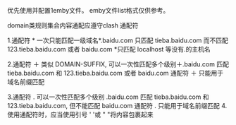 优先使用并配置1emby文件。 emby文件list格式仅供参考。

domain类规则集合内容通配应遵守clash 通配符

1.通配符 * 一次只能匹配一级域名*.baidu.com 只匹配 tieba.baidu.com 而不匹配 123.tieba.baidu.com 或者 baidu.com *只匹配 localhost 等没有.的主机名

2.通配符 ＋ 类似 DOMAIN-SUFFIX, 可以一次性匹配多个级别＋.baidu.com 匹配 tieba.baidu.com 和 123.tieba.baidu.com 或者 baidu.com 通配符 ＋ 只能用于域名前缀匹配

3.通配符 . 可以一次性匹配多个级别 .baidu.com 匹配 tieba.baidu.com 和 123.tieba.baidu.com, 但不能匹配 baidu.com 通配符 . 只能用于域名前缀匹配
4.使用通配符时，应当使用引号 ' '或 " "将内容包裹起来